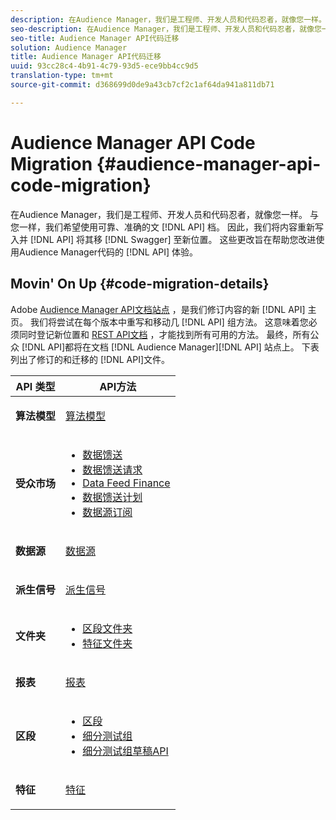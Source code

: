 ```yaml
---
description: 在Audience Manager，我们是工程师、开发人员和代码忍者，就像您一样。 与您一样，我们希望使用可靠、准确的API文档。 因此，我们将在Swagger中重写API内容并将其移至新位置。 这些更改旨在帮助您改进使用Audience Manager API代码的体验。
seo-description: 在Audience Manager，我们是工程师、开发人员和代码忍者，就像您一样。 与您一样，我们希望使用可靠、准确的API文档。 因此，我们将在Swagger中重写API内容并将其移至新位置。 这些更改旨在帮助您改进使用Audience Manager API代码的体验。
seo-title: Audience Manager API代码迁移
solution: Audience Manager
title: Audience Manager API代码迁移
uuid: 93cc28c4-4b91-4c79-93d5-ece9bb4cc9d5
translation-type: tm+mt
source-git-commit: d368699d0de9a43cb7cf2c1af64da941a811db71

---
```



# Audience Manager API Code Migration {#audience-manager-api-code-migration}

在Audience Manager，我们是工程师、开发人员和代码忍者，就像您一样。 与您一样，我们希望使用可靠、准确的文 [!DNL API] 档。 因此，我们将内容重新写入并 [!DNL API] 将其移 [!DNL Swagger] 至新位置。 这些更改旨在帮助您改进使用Audience Manager代码的 [!DNL API] 体验。

## Movin' On Up {#code-migration-details}

<!-- api-swagger-migration.xml -->

Adobe [Audience Manager API文档站点](https://bank.demdex.com/portal/swagger/index.html) ，是我们修订内容的新 [!DNL API] 主页。 我们将尝试在每个版本中重写和移动几 [!DNL API] 组方法。 这意味着您必须同时登记新位置和 [REST API文档](../api/rest-api-main/rest-api-main.md) ，才能找到所有可用的方法。 最终，所有公众 [!DNL API]都将在文档 [!DNL Audience Manager][!DNL API] 站点上。 下表列出了修订的和迁移的 [!DNL API]文件。

<table id="table_CD3C244CB02C48C898745FB982EC828C"> 
 <thead> 
  <tr> 
   <th colname="col1" class="entry"> API 类型 </th> 
   <th colname="col2" class="entry"> API方法 </th> 
  </tr> 
 </thead>
 <tbody>
 <tr> 
   <td colname="col1"> <p> <b>算法模型</b> </p> </td> 
   <td colname="col2"> <p> <a href="https://bank.demdex.com/portal/swagger/index.html#/Algorithmic_Models_API" format="https" scope="external"> 算法模型</a> </p> </td> 
  </tr> 
  <tr> 
   <td colname="col1"> <p> <b>受众市场</b> </p> </td> 
   <td colname="col2"> <p> 
     <ul id="ul_4CFB3FAAC0B04E5AADD80E7D7FAF2722"> 
      <li id="li_50EE5F6B2278480E9FEA04AD51664F9D"> <a href="https://bank.demdex.com/portal/swagger/index.html#!/?f=Data_Feed_API" format="https" scope="external"> 数据馈送</a> </li> 
      <li id="li_5D372E3819014AB78C12048A9A2DC89F"> <a href="https://bank.demdex.com/portal/swagger/index.html#!/Data_Feed_Request_API/" format="https" scope="external"> 数据馈送请求</a> </li> 
      <li id="li_0582688D08C346C68B81D86A5C46E053"> <a href="https://bank.demdex.com/portal/swagger/index.html#!/?f=Data_Feed_Finance_API" format="https" scope="external"> Data Feed Finance</a> </li> 
      <li id="li_C1C1CB42D6A74803B4672F6EE2D2D08C"> <a href="https://bank.demdex.com/portal/swagger/index.html#!/?f=Data_Feed_Plans_API" format="https" scope="external"> 数据馈送计划</a> </li> 
      <li id="li_D8F9D791D0824287B9D0B0585E3106AB"> <a href="https://bank.demdex.com/portal/swagger/index.html#!/Data_Feed_Subscription_API" format="https" scope="external"> 数据源订阅</a> </li> 
     </ul> </p> </td> 
  </tr> 
  <tr> 
   <td colname="col1"> <p> <b>数据源</b> </p> </td> 
   <td colname="col2"> <p> <a href="https://bank.demdex.com/portal/swagger/index.html#!/Data_Source_API" format="https" scope="external"> 数据源</a> </p> </td> 
  </tr> 
   <td colname="col1"> <p> <b>派生信号</b> </p> </td> 
   <td colname="col2"> <p> <a href="https://bank.demdex.com/portal/swagger/index.html#/Derived_Signals_API" format="https" scope="external"> 派生信号</a> </p> </td> 
  </tr>   
  <tr> 
   <td colname="col1"> <p> <b>文件夹</b> </p> </td> 
   <td colname="col2"> <p> 
     <ul id="ul_FD05673B372141F3B0EF2C79A338F744"> 
      <li id="li_5D16FCAF6F0E411694A1CFBE9571BDAC"> <a href="https://bank.demdex.com/portal/swagger/index.html#!/Segment_Folder_API" format="https" scope="external"> 区段文件夹</a> </li> 
      <li id="li_5DC088C0F8CA4FC193248366C8400030"> <a href="https://bank.demdex.com/portal/swagger/index.html#!/Trait_Folder_API" scope="external" format="https"> 特征文件夹</a> </li> 
     </ul> </p> </td> 
  </tr> 
  <tr> 
   <td colname="col1"> <p> <b>报表</b> </p> </td> 
   <td colname="col2"> <p> <a href="https://bank.demdex.com/portal/swagger/index.html#!/Reporting_API" format="https" scope="external"> 报表</a> </p> </td> 
  </tr> 
  <tr> 
   <td colname="col1"> <p> <b>区段</b> </p> </td> 
   <td colname="col2"> <p> 
     <ul id="ul_098B0655653D4846B70349A35A055C19"> 
      <li id="li_41A3003BF41147969BC88D4F12A5C1BB"> <a href="https://bank.demdex.com/portal/swagger/index.html#!/Segments_API" format="https" scope="external"> 区段</a> </li> 
      <li id="li_22A858D377634D88AE58BE2CE924169C"> <a href="https://bank.demdex.com/portal/swagger/index.html#!/Segment_Test_Group_API/" format="https" scope="external"> 细分测试组</a> </li> 
      <li id="li_2B505A1B43CF4B29A0336106C321E7FD"> <a href="https://bank.demdex.com/portal/swagger/index.html#!/Segment_Test_Group_Draft_API/" format="https" scope="external"> 细分测试组草稿API</a> </li> 
     </ul> </p> </td> 
  </tr> 
  <tr> 
   <td colname="col1"> <p> <b>特征</b> </p> </td> 
   <td colname="col2"> <p> <a href="https://bank.demdex.com/portal/swagger/index.html#!/Traits_API" format="https" scope="external"> 特征</a> </p> </td> 
  </tr>
 </tbody>
</table>
